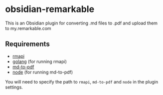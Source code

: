 # obsidian-remarkable

This is an Obsidian plugin for converting .md files to .pdf and upload them to my.remarkable.com

## Requirements
- [rmapi](https://github.com/juruen/rmapi)
- [golang](https://go.dev/doc/install) (for running rmapi)
- [md-to-pdf](https://github.com/simonhaenisch/md-to-pdf)
- [node](https://nodejs.dev/en/learn/how-to-install-nodejs/) (for running md-to-pdf)

You will need to specify the path to `rmapi`, `md-to-pdf` and `node` in the plugin settings.
